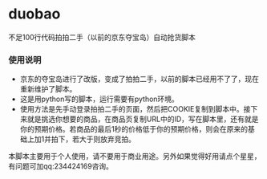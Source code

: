 # duobao
不足100行代码拍拍二手（以前的京东夺宝岛）自动抢货脚本 


### 使用说明
- 京东的夺宝岛进行了改版，变成了拍拍二手，以前的脚本已经用不了了，现在重新维护了脚本。
- 这是用python写的脚本，运行需要有python环境。
- 使用方法是先手动登录拍拍二手的页面，然后把COOKIE复制到脚本中。接下来就是挑选你想要的商品，在商品页复制URL中的ID，写在脚本里，还有就是你的预期价格。若商品的最后1秒的价格低于你的预期价格，则会在原来的基础上加1并拍下，若大于则放弃竞拍。  

本脚本主要用于个人使用，请不要用于商业用途。另外如果觉得好用请点个星星，有问题可加qq:234424169咨询。
